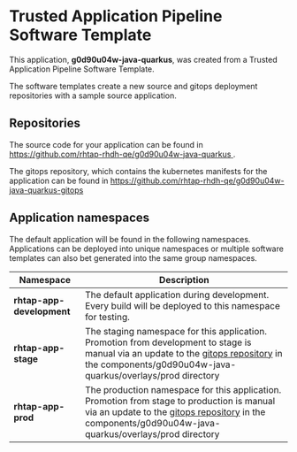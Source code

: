 # Trusted Application Pipeline Software Template

This application, **g0d90u04w-java-quarkus**, was created from a Trusted Application Pipeline Software Template.

The software templates create a new source and gitops deployment repositories with a sample source application. 

## Repositories

The source code for your application can be found in [https://github.com/rhtap-rhdh-qe/g0d90u04w-java-quarkus ](https://github.com/rhtap-rhdh-qe/g0d90u04w-java-quarkus ).
 
The gitops repository, which contains the kubernetes manifests for the application can be found in 
[https://github.com/rhtap-rhdh-qe/g0d90u04w-java-quarkus-gitops ](https://github.com/rhtap-rhdh-qe/g0d90u04w-java-quarkus-gitops ) 

## Application namespaces 

The default application will be found in the following namespaces. Applications can be deployed into unique namespaces or multiple software templates can also bet generated into the same group namespaces.  

|  Namespace   |  Description   |  
| -------- | -------- |   
| **rhtap-app-development** | The default application during development. Every build will be deployed to this namespace for testing. | 
| **rhtap-app-stage** | The staging namespace for this application. Promotion from development to stage is manual via an update to the [gitops repository](https://github.com/rhtap-rhdh-qe/g0d90u04w-java-quarkus-gitops ) in the components/g0d90u04w-java-quarkus/overlays/prod directory |  
| **rhtap-app-prod** | The production namespace for this application. Promotion from stage to production is manual via an update to the [gitops repository](https://github.com/rhtap-rhdh-qe/g0d90u04w-java-quarkus-gitops ) in the components/g0d90u04w-java-quarkus/overlays/prod directory | 